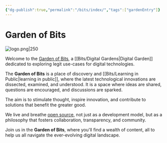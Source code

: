 ```yaml
---
{"dg-publish":true,"permalink":"/bits/index/","tags":["gardenEntry"]}
---
```


# Garden of Bits

![logo.png|250](/img/user/Bits/assets/images/logo.png)

Welcome to the [Garden of Bits](https://gardenofbits.com/), a [[Bits/Digital Gardens\|Digital Garden]] dedicated to exploring legit use-cases for digital technologies. 

The **Garden of Bits** is a place of discovery and [[Bits/Learning in Public\|learning in public]], where the latest technological innovations are dissected, examined, and understood. It is a space where ideas are shared, questions are encouraged, and discussions are sparked. 

The aim is to stimulate thought, inspire innovation, and contribute to solutions that benefit the greater good. 

We live and breathe [open source](https://en.wikipedia.org/wiki/Open_source), not just as a development model, but as a philosophy that fosters collaboration, transparency, and community.

Join us in the **Garden of Bits**, where you'll find a wealth of content, all to help us all navigate the ever-evolving digital landscape.
